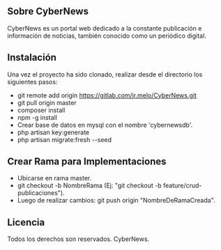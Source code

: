 ## Sobre CyberNews 

CyberNews es un portal web dedicado a la constante publicación e información de noticias, también conocido como un periódico digital.

## Instalación

Una vez el proyecto ha sido clonado, realizar desde el directorio los siguientes pasos:

- git remote add origin https://gitlab.com/jr.melo/CyberNews.git
- git pull origin master
- composer install
- npm -g install
- Crear base de datos en mysql con el nombre 'cybernewsdb'.
- php artisan key:generate
- php artisan migrate:fresh --seed

## Crear Rama para Implementaciones

- Ubicarse en rama master.
- git checkout -b NombreRama (Ej: "git checkout -b feature/crud-publicaciones").
- Luego de realizar cambios: git push origin "NombreDeRamaCreada".


## Licencia

Todos los derechos son reservados. CyberNews.

